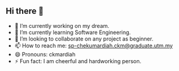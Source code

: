 ## Hi there 👋
- 🔭 I’m currently working on my dream.
- 🌱 I’m currently learning Software Engineering.
- 👯 I’m looking to collaborate on any project as beginner.
- 📫 How to reach me: sp-chekumardiah.ckm@graduate.utm.my
- 😄 Pronouns: ckmardiah
- ⚡ Fun fact: I am cheerful and hardworking person.

<!--
**ckmardiah/ckmardiah** is a ✨ _special_ ✨ repository because its `README.md` (this file) appears on your GitHub profile.
You can click the Preview link to take a look at your changes.
--->
